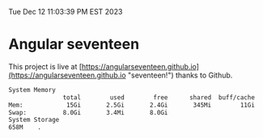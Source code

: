 Tue Dec 12 11:03:39 PM EST 2023

# Angular seventeen


This project is live at [https://angularseventeen.github.io](https://angularseventeen.github.io "seventeen!") thanks to Github.

```bash
System Memory
               total        used        free      shared  buff/cache   available
Mem:            15Gi       2.5Gi       2.4Gi       345Mi        11Gi        12Gi
Swap:          8.0Gi       3.4Mi       8.0Gi
System Storage
658M	.
